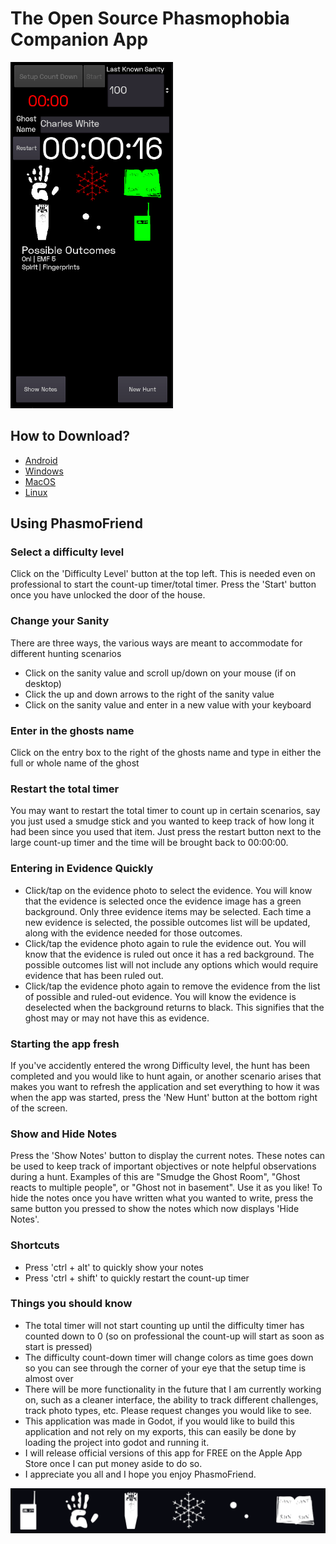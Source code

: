 # The Open Source Phasmophobia Companion App

[![PhasmoFriend 1.08](Images/example.png)](https://www.youtube.com/watch?v=mi7KhBn0r0A)

## How to Download?

- [Android](https://play.google.com/store/apps/details?id=org.straingersoftware.phasmofriend)
- [Windows](https://github.com/strainger/PhasmoFriend/raw/main/Builds/Desktop/Windows/PhasmoFriend_Windows_V1.08.zip)
- [MacOS](https://github.com/strainger/PhasmoFriend/raw/main/Builds/Desktop/MacOS/PhasmoFriend_MacOS_V1.08.dmg)
- [Linux](https://github.com/strainger/PhasmoFriend/raw/main/Builds/Desktop/Linux/PhasmoFriend_Linux_V1.08.x86.zip)

## Using PhasmoFriend

### Select a difficulty level

Click on the 'Difficulty Level' button at the top left. This is needed even on professional to start the count-up timer/total timer. Press the 'Start' button once you have unlocked the door of the house.

### Change your Sanity

There are three ways, the various ways are meant to accommodate for different hunting scenarios

- Click on the sanity value and scroll up/down on your mouse (if on desktop)
- Click the up and down arrows to the right of the sanity value
- Click on the sanity value and enter in a new value with your keyboard

### Enter in the ghosts name

Click on the entry box to the right of the ghosts name and type in either the full or whole name of the ghost

### Restart the total timer

You may want to restart the total timer to count up in certain scenarios, say you just used a smudge stick and you wanted to keep track of how long it had been since you used that item. Just press the restart button next to the large count-up timer and the time will be brought back to 00:00:00.

### Entering in Evidence Quickly

- Click/tap on the evidence photo to select the evidence. You will know that the evidence is selected once the evidence image has a green background. Only three evidence items may be selected. Each time a new evidence is selected, the possible outcomes list will be updated, along with the evidence needed for those outcomes.
- Click/tap the evidence photo again to rule the evidence out. You will know that the evidence is ruled out once it has a red background. The possible outcomes list will not include any options which would require evidence that has been ruled out.
- Click/tap the evidence photo again to remove the evidence from the list of possible and ruled-out evidence. You will know the evidence is deselected when the background returns to black. This signifies that the ghost may or may not have this as evidence.

### Starting the app fresh

If you've accidently entered the wrong Difficulty level, the hunt has been completed and you would like to hunt again, or another scenario arises that makes you want to refresh the application and set everything to how it was when the app was started, press the 'New Hunt' button at the bottom right of the screen.

### Show and Hide Notes

Press the 'Show Notes' button to display the current notes. These notes can be used to keep track of important objectives or note helpful observations during a hunt. Examples of this are "Smudge the Ghost Room", "Ghost reacts to multiple people", or "Ghost not in basement". Use it as you like! To hide the notes once you have written what you wanted to write, press the same button you pressed to show the notes which now displays 'Hide Notes'.

### Shortcuts

- Press 'ctrl + alt' to quickly show your notes
- Press 'ctrl + shift' to quickly restart the count-up timer

### Things you should know

- The total timer will not start counting up until the difficulty timer has counted down to 0 (so on professional the count-up will start as soon as start is pressed)
- The difficulty count-down timer will change colors as time goes down so you can see through the corner of your eye that the setup time is almost over
- There will be more functionality in the future that I am currently working on, such as a cleaner interface, the ability to track different challenges, track photo types, etc. Please request changes you would like to see.
- This application was made in Godot, if you would like to build this application and not rely on my exports, this can easily be done by loading the project into godot and running it.
- I will release official versions of this app for FREE on the Apple App Store once I can put money aside to do so.
- I appreciate you all and I hope you enjoy PhasmoFriend.

![PhasmoFriend Header](Images/Header.png)
